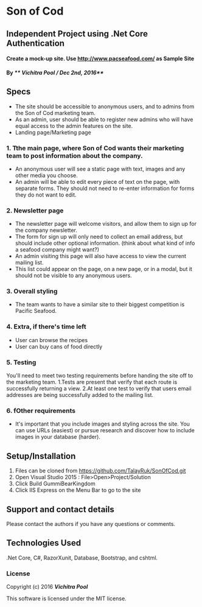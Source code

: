 # Son of Cod
## Independent Project using .Net Core Authentication
#### Create a mock-up site. Use http://www.pacseafood.com/ as Sample Site

#### By _** Vichitra Pool / Dec 2nd, 2016**_

## Specs
 * The site should be accessible to anonymous users, and to admins from the Son of Cod marketing team. 
 * As an admin, user should be able to register new admins who will have equal access to the admin features on the site.
 * Landing page/Marketing page
### 1. Tthe main page, where Son of Cod wants their marketing team to post information about the company.
 * An anonymous user will see a static page with text, images and any other media you choose.
 * An admin will be able to edit every piece of text on the page, with separate forms. They should not need to re-enter information for forms they do not want to edit.
### 2. Newsletter page
 * The newsletter page will welcome visitors, and allow them to sign up for the company newsletter. 
 * The form for sign up will only need to collect an email address, but should include other optional information. (think about what kind of info a seafood company might want?)
 * An admin visiting this page will also have access to view the current mailing list. 
 * This list could appear on the page, on a new page, or in a modal, but it should not be visible to any anonymous users.
### 3. Overall styling 
 * The team wants to have a similar site to their biggest competition is Pacific Seafood.
### 4. Extra, if there's time left
 * User can browse the recipes
 * User can buy cans of food directly
### 5. Testing
 You'll need to meet two testing requirements before handing the site off to the marketing team.
  1.Tests are present that verify that each route is successfully returning a view.
  2.At least one test to verify that users email addresses are being successfully added to the mailing list.
### 6. fOther requirements
* It's important that you include images and styling across the site. You can use URLs (easiest) or pursue research and discover how to include images in your database (harder). 

## Setup/Installation
1. Files can be cloned from https://github.com/TalayRuk/SonOfCod.git 
2. Open Visual Studio 2015 : File>Open>Project/Solution
3. Click Build GummiBearKingdom 
4. Click IIS Express on the Menu Bar to go to the site


## Support and contact details

Please contact the authors if you have any questions or comments.

## Technologies Used

.Net Core, C#, RazorXunit, Database, Bootstrap, and cshtml.

### License

Copyright (c) 2016 **_Vichitra Pool_**

This software is licensed under the MIT license.
